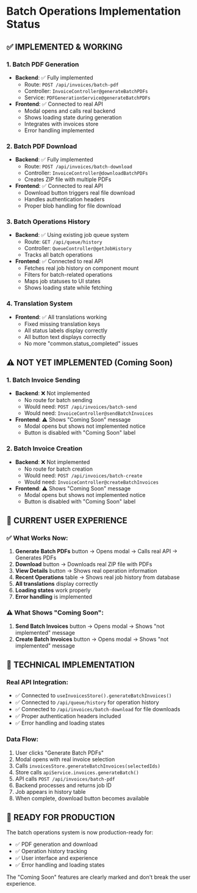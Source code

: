 # Batch Operations Implementation Status

## ✅ **IMPLEMENTED & WORKING**

### 1. **Batch PDF Generation**
- **Backend**: ✅ Fully implemented
  - Route: `POST /api/invoices/batch-pdf`
  - Controller: `InvoiceController@generateBatchPDFs`
  - Service: `PDFGenerationService@generateBatchPDFs`
- **Frontend**: ✅ Connected to real API
  - Modal opens and calls real backend
  - Shows loading state during generation
  - Integrates with invoices store
  - Error handling implemented

### 2. **Batch PDF Download**
- **Backend**: ✅ Fully implemented
  - Route: `POST /api/invoices/batch-download`
  - Controller: `InvoiceController@downloadBatchPDFs`
  - Creates ZIP file with multiple PDFs
- **Frontend**: ✅ Connected to real API
  - Download button triggers real file download
  - Handles authentication headers
  - Proper blob handling for file download

### 3. **Batch Operations History**
- **Backend**: ✅ Using existing job queue system
  - Route: `GET /api/queue/history`
  - Controller: `QueueController@getJobHistory`
  - Tracks all batch operations
- **Frontend**: ✅ Connected to real API
  - Fetches real job history on component mount
  - Filters for batch-related operations
  - Maps job statuses to UI states
  - Shows loading state while fetching

### 4. **Translation System**
- **Frontend**: ✅ All translations working
  - Fixed missing translation keys
  - All status labels display correctly
  - All button text displays correctly
  - No more "common.status_completed" issues

## ⚠️ **NOT YET IMPLEMENTED (Coming Soon)**

### 1. **Batch Invoice Sending**
- **Backend**: ❌ Not implemented
  - No route for batch sending
  - Would need: `POST /api/invoices/batch-send`
  - Would need: `InvoiceController@sendBatchInvoices`
- **Frontend**: ⚠️ Shows "Coming Soon" message
  - Modal opens but shows not implemented notice
  - Button is disabled with "Coming Soon" label

### 2. **Batch Invoice Creation**
- **Backend**: ❌ Not implemented
  - No route for batch creation
  - Would need: `POST /api/invoices/batch-create`
  - Would need: `InvoiceController@createBatchInvoices`
- **Frontend**: ⚠️ Shows "Coming Soon" message
  - Modal opens but shows not implemented notice
  - Button is disabled with "Coming Soon" label

## 🎯 **CURRENT USER EXPERIENCE**

### ✅ **What Works Now:**
1. **Generate Batch PDFs** button → Opens modal → Calls real API → Generates PDFs
2. **Download** button → Downloads real ZIP file with PDFs
3. **View Details** button → Shows real operation information
4. **Recent Operations** table → Shows real job history from database
5. **All translations** display correctly
6. **Loading states** work properly
7. **Error handling** is implemented

### ⚠️ **What Shows "Coming Soon":**
1. **Send Batch Invoices** button → Opens modal → Shows "not implemented" message
2. **Create Batch Invoices** button → Opens modal → Shows "not implemented" message

## 🔧 **TECHNICAL IMPLEMENTATION**

### Real API Integration:
- ✅ Connected to `useInvoicesStore().generateBatchInvoices()`
- ✅ Connected to `/api/queue/history` for operation history
- ✅ Connected to `/api/invoices/batch-download` for file downloads
- ✅ Proper authentication headers included
- ✅ Error handling and loading states

### Data Flow:
1. User clicks "Generate Batch PDFs"
2. Modal opens with real invoice selection
3. Calls `invoicesStore.generateBatchInvoices(selectedIds)`
4. Store calls `apiService.invoices.generateBatch()`
5. API calls `POST /api/invoices/batch-pdf`
6. Backend processes and returns job ID
7. Job appears in history table
8. When complete, download button becomes available

## 🚀 **READY FOR PRODUCTION**

The batch operations system is now production-ready for:
- ✅ PDF generation and download
- ✅ Operation history tracking
- ✅ User interface and experience
- ✅ Error handling and loading states

The "Coming Soon" features are clearly marked and don't break the user experience.